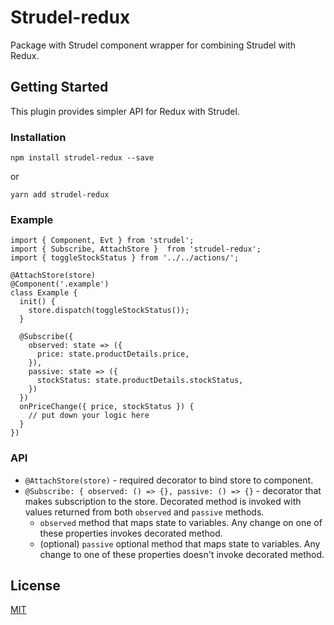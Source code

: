 # Strudel-redux

Package with Strudel component wrapper for combining Strudel with Redux.

## Getting Started

This plugin provides simpler API for Redux with Strudel.

### Installation

```
npm install strudel-redux --save
```
or
```
yarn add strudel-redux
```

### Example

```
import { Component, Evt } from 'strudel';
import { Subscribe, AttachStore }  from 'strudel-redux';
import { toggleStockStatus } from '../../actions/';

@AttachStore(store)
@Component('.example')
class Example {
  init() {
    store.dispatch(toggleStockStatus());
  }
  
  @Subscribe({
    observed: state => ({ 
      price: state.productDetails.price,
    }),
    passive: state => ({
      stockStatus: state.productDetails.stockStatus,
    })
  })
  onPriceChange({ price, stockStatus }) {
    // put down your logic here
  }
})
```

### API
* `@AttachStore(store)` - required decorator to bind store to component.
* `@Subscribe: { observed: () => {}, passive: () => {}` - decorator that makes subscription to the store. Decorated method is invoked with values returned from both `observed` and `passive` methods.
    * `observed` method that maps state to variables. Any change on one of these properties invokes decorated method.
    * (optional) `passive` optional method that maps state to variables. Any change to one of these properties doesn't invoke decorated method. 

## License

[MIT](https://opensource.org/licenses/MIT)
